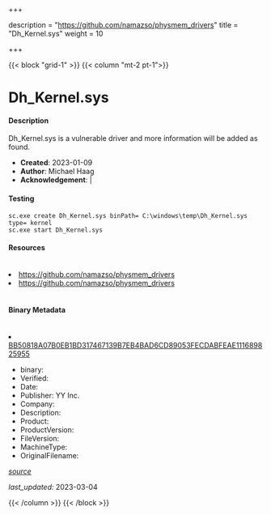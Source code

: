 +++

description = "https://github.com/namazso/physmem_drivers"
title = "Dh_Kernel.sys"
weight = 10

+++


{{< block "grid-1" >}}
{{< column "mt-2 pt-1">}}


# Dh_Kernel.sys

#### Description


Dh_Kernel.sys is a vulnerable driver and more information will be added as found.


- **Created**: 2023-01-09
- **Author**: Michael Haag
- **Acknowledgement**:  | [](https://twitter.com/)

#### Testing

```
sc.exe create Dh_Kernel.sys binPath= C:\windows\temp\Dh_Kernel.sys type= kernel
sc.exe start Dh_Kernel.sys
```

#### Resources
<br>


<li><a href=" https://github.com/namazso/physmem_drivers"> https://github.com/namazso/physmem_drivers</a></li>

<li><a href=" https://github.com/namazso/physmem_drivers"> https://github.com/namazso/physmem_drivers</a></li>


<br>


#### Binary Metadata
<br>



<li><a href="https://www.virustotal.com/gui/file/BB50818A07B0EB1BD317467139B7EB4BAD6CD89053FECDABFEAE111689825955">BB50818A07B0EB1BD317467139B7EB4BAD6CD89053FECDABFEAE111689825955</a></li>



- binary: 
- Verified: 
- Date: 
- Publisher: YY Inc.
- Company: 
- Description: 
- Product: 
- ProductVersion: 
- FileVersion: 
- MachineType: 
- OriginalFilename: 

[*source*](https://github.com/magicsword-io/LOLDrivers/tree/main/yaml/dh_kernel.sys.yml)

*last_updated:* 2023-03-04


{{< /column >}}
{{< /block >}}
